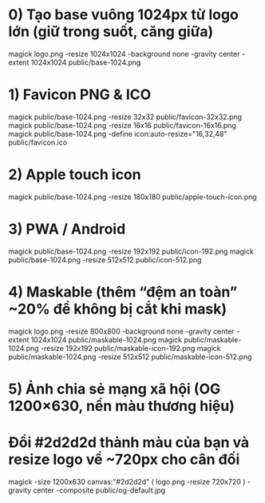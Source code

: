 # 0) Tạo base vuông 1024px từ logo lớn (giữ trong suốt, căng giữa)

magick logo.png -resize 1024x1024 -background none -gravity center -extent 1024x1024 public/base-1024.png

# 1) Favicon PNG & ICO

magick public/base-1024.png -resize 32x32 public/favicon-32x32.png
magick public/base-1024.png -resize 16x16 public/favicon-16x16.png
magick public/base-1024.png -define icon:auto-resize="16,32,48" public/favicon.ico

# 2) Apple touch icon

magick public/base-1024.png -resize 180x180 public/apple-touch-icon.png

# 3) PWA / Android

magick public/base-1024.png -resize 192x192 public/icon-192.png
magick public/base-1024.png -resize 512x512 public/icon-512.png

# 4) Maskable (thêm “đệm an toàn” ~20% để không bị cắt khi mask)

magick logo.png -resize 800x800 -background none -gravity center -extent 1024x1024 public/maskable-1024.png
magick public/maskable-1024.png -resize 192x192 public/maskable-icon-192.png
magick public/maskable-1024.png -resize 512x512 public/maskable-icon-512.png

# 5) Ảnh chia sẻ mạng xã hội (OG 1200×630, nền màu thương hiệu)

# Đổi #2d2d2d thành màu của bạn và resize logo về ~720px cho cân đối

magick -size 1200x630 canvas:"#2d2d2d" \( logo.png -resize 720x720 \) -gravity center -composite public/og-default.jpg

